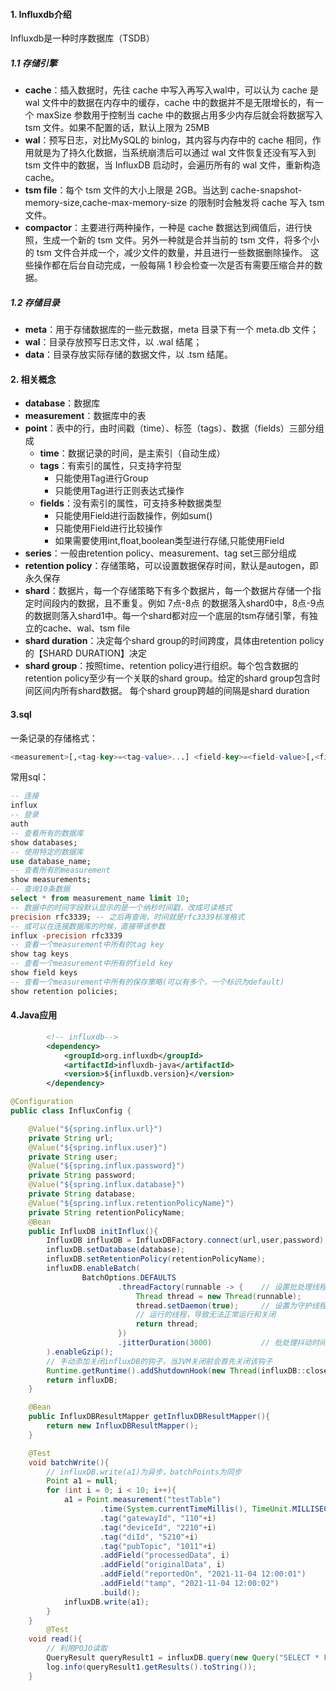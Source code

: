 #### 1. Influxdb介绍

Influxdb是一种时序数据库（TSDB）

##### 1.1 存储引擎

* **cache**：插入数据时，先往 cache 中写入再写入wal中，可以认为 cache 是 wal 文件中的数据在内存中的缓存，cache 中的数据并不是无限增长的，有一个 maxSize 参数用于控制当 cache 中的数据占用多少内存后就会将数据写入 tsm 文件。如果不配置的话，默认上限为 25MB
* **wal**：预写日志，对比MySQL的 binlog，其内容与内存中的 cache 相同，作用就是为了持久化数据，当系统崩溃后可以通过 wal 文件恢复还没有写入到 tsm 文件中的数据，当 InfluxDB 启动时，会遍历所有的 wal 文件，重新构造 cache。
* **tsm file**：每个 tsm 文件的大小上限是 2GB。当达到 cache-snapshot-memory-size,cache-max-memory-size 的限制时会触发将 cache 写入 tsm 文件。
* **compactor**：主要进行两种操作，一种是 cache 数据达到阀值后，进行快照，生成一个新的 tsm 文件。另外一种就是合并当前的 tsm 文件，将多个小的 tsm 文件合并成一个，减少文件的数量，并且进行一些数据删除操作。 这些操作都在后台自动完成，一般每隔 1 秒会检查一次是否有需要压缩合并的数据。

##### 1.2 存储目录

- **meta**：用于存储数据库的一些元数据，meta 目录下有一个 meta.db 文件；
- **wal**：目录存放预写日志文件，以 .wal 结尾；
- **data**：目录存放实际存储的数据文件，以 .tsm 结尾。

#### 2. 相关概念

* **database**：数据库
* **measurement**：数据库中的表
* **point**：表中的行，由时间戳（time）、标签（tags）、数据（fields）三部分组成
  * **time**：数据记录的时间，是主索引（自动生成）
  * **tags**：有索引的属性，只支持字符型
    * 只能使用Tag进行Group
    * 只能使用Tag进行正则表达式操作
  * **fields**：没有索引的属性，可支持多种数据类型
    * 只能使用Field进行函数操作，例如sum()
    * 只能使用Field进行比较操作
    * 如果需要使用int,float,boolean类型进行存储,只能使用Field
* **series**：一般由retention policy、measurement、tag set三部分组成
* **retention policy**：存储策略，可以设置数据保存时间，默认是autogen，即永久保存
* **shard**：数据片，每一个存储策略下有多个数据片，每一个数据片存储一个指定时间段内的数据，且不重复。例如 7点-8点 的数据落入shard0中，8点-9点的数据则落入shard1中。每一个shard都对应一个底层的tsm存储引擎，有独立的cache、wal、tsm file
* **shard duration**：决定每个shard group的时间跨度，具体由retention policy的【SHARD DURATION】决定
* **shard group**：按照time、retention policy进行组织。每个包含数据的retention policy至少有一个关联的shard group。给定的shard group包含时间区间内所有shard数据。 每个shard group跨越的间隔是shard duration

#### 3.sql

一条记录的存储格式：

```sql
<measurement>[,<tag-key>=<tag-value>...] <field-key>=<field-value>[,<field2-key>=<field2-value>...] [unix-nano-timestamp]
```

常用sql：

```sql
-- 连接
influx
-- 登录
auth
-- 查看所有的数据库
show databases;
-- 使用特定的数据库
use database_name;
-- 查看所有的measurement
show measurements;
-- 查询10条数据
select * from measurement_name limit 10;
-- 数据中的时间字段默认显示的是一个纳秒时间戳，改成可读格式
precision rfc3339; -- 之后再查询，时间就是rfc3339标准格式
-- 或可以在连接数据库的时候，直接带该参数
influx -precision rfc3339
-- 查看一个measurement中所有的tag key 
show tag keys
-- 查看一个measurement中所有的field key 
show field keys
-- 查看一个measurement中所有的保存策略(可以有多个，一个标识为default)
show retention policies;
```

#### 4.Java应用

```xml
        <!-- influxdb-->
        <dependency>
            <groupId>org.influxdb</groupId>
            <artifactId>influxdb-java</artifactId>
            <version>${influxdb.version}</version>
        </dependency>
```

```java
@Configuration
public class InfluxConfig {

    @Value("${spring.influx.url}")
    private String url;
    @Value("${spring.influx.user}")
    private String user;
    @Value("${spring.influx.password}")
    private String password;
    @Value("${spring.influx.database}")
    private String database;
    @Value("${spring.influx.retentionPolicyName}")
    private String retentionPolicyName;
    @Bean
    public InfluxDB initInflux(){
        InfluxDB influxDB = InfluxDBFactory.connect(url,user,password);
        influxDB.setDatabase(database);
        influxDB.setRetentionPolicy(retentionPolicyName);
        influxDB.enableBatch(
                BatchOptions.DEFAULTS
                        .threadFactory(runnable -> {    // 设置批处理线程工厂
                            Thread thread = new Thread(runnable);
                            thread.setDaemon(true);     // 设置为守护线程。JVM在异常的或主线程完成的情况下会自动关闭，会影响该线程池中正在
                            // 运行的线程，导致无法正常运行和关闭
                            return thread;
                        })
                        .jitterDuration(3000)           // 批处理抖动时间
        ).enableGzip();
        // 手动添加关闭influxDB的钩子，当JVM关闭前会首先关闭该钩子
        Runtime.getRuntime().addShutdownHook(new Thread(influxDB::close));
        return influxDB;
    }

    @Bean
    public InfluxDBResultMapper getInfluxDBResultMapper(){
        return new InfluxDBResultMapper();
    }
```

```java
    @Test
    void batchWrite(){
        // influxDB.write(a1)为异步，batchPoints为同步
        Point a1 = null;
        for (int i = 0; i < 10; i++){
            a1 = Point.measurement("testTable")
                    .time(System.currentTimeMillis(), TimeUnit.MILLISECONDS)
                    .tag("gatewayId", "110"+i)
                    .tag("deviceId", "2210"+i)
                    .tag("diId", "5210"+i)
                    .tag("pubTopic", "1011"+i)
                    .addField("processedData", i)
                    .addField("originalData", i)
                    .addField("reportedOn", "2021-11-04 12:00:01")
                    .addField("tamp", "2021-11-04 12:00:02")
                    .build();
            influxDB.write(a1);
        }
    }
        @Test
    void read(){
        // 利用POJO读取
        QueryResult queryResult1 = influxDB.query(new Query("SELECT * FROM testTable"));
        log.info(queryResult1.getResults().toString());
    }
```

